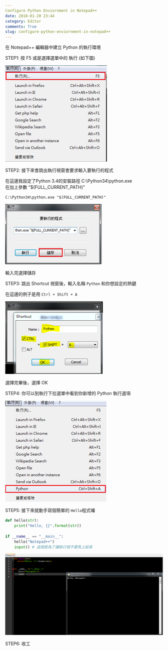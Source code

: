 ```yaml
---
Configure Python Enviornment in Notepad++
date: 2018-01-20 23:44
category: Editor
comments: True
slug: configure-python-enviornment-in-notepad++
---
```

在 Notepad++ 編輯器中建立 Python 的執行環境  

STEP1: 按 F5 或是選擇選單中的 執行 (如下圖)  

![STEP1](https://github.com/rickhau/rickhau.github.io/raw/master/images/20180120/01.png)  

STEP2: 接下來會跳出執行視窗會要求輸入要執行的程式  

在這邊我設定了Python 3.4的安裝路徑 C:\Python34\python.exe  
在加上參數 "$(FULL_CURRENT_PATH)"  

```dos
C:\Python34\python.exe "$(FULL_CURRENT_PATH)"
```
![STEP2](https://github.com/rickhau/rickhau.github.io/raw/master/images/20180120/02.png)

輸入完選擇儲存

STEP3: 跳出 Shortcut 視窗後，輸入名稱 `Python` 和你想設定的熱鍵  

在這邊的例子是用 `Ctrl + Shift + A`

![STEP3](https://github.com/rickhau/rickhau.github.io/raw/master/images/20180120/03.png)

選擇完畢後，選擇 OK

STEP4: 你可以到執行下拉選單中看到你新增的 Python 執行選項

![STEP4](https://github.com/rickhau/rickhau.github.io/raw/master/images/20180120/04.png)

STEP5: 接下來就動手寫個簡單的 `Hello`程式囉  

```python
def hello(str):
    print("Hello, {}".format(str))

if __name__ == "__main__":
    hello("Notepad++")
    input() # 這個是為了讓執行視不要馬上結束
```

![STEP5](https://github.com/rickhau/rickhau.github.io/raw/master/images/20180120/05.png)


STEP6: 收工

